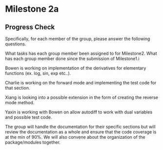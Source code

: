# Milestone 2a

## Progress Check

Specifically, for each member of the group, please answer the following questions.

What tasks has each group member been assigned to for Milestone2.
What has each group member done since the submission of Milestone1.i


Bowen is working on implementation of the derivatives for elementary functions (ex. log, sin, exp etc..).


Charlie is working on the forward mode and implementing the test code for that section. 

Xiang is looking into a possible extension in the form of creating the reverse mode method.

Yaxin is working with Bowen on allow autodiff to work with dual variables and possible test code.

The group will handle the documentation for their specific sections but will review the documentation as a whole and ensure that the code coverage is at the min of 90%. We will also convene about the organization of the package/modules together.


